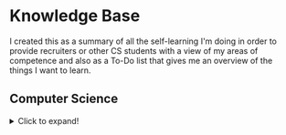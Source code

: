 # Knowledge Base
I created this as a summary of all the self-learning I'm doing in order to provide recruiters or other CS students with a view of my areas of competence and also as a To-Do list that gives me an overview of the things I want to learn.

## Computer Science

<details>
  <summary>Click to expand!</summary>
  
  ## Heading
  1. A numbered
  2. list
     * With some
     * Sub bullets
</details>
